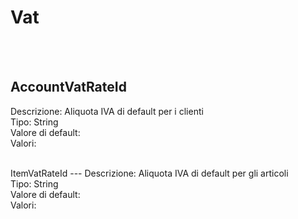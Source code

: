 # Vat

<br><br> 

AccountVatRateId 
---
Descrizione:  Aliquota IVA di default per i clienti <br> 
Tipo: String <br> 
Valore di default:  <br>
Valori:
<ul> 
</ul><br>
ItemVatRateId 
---
Descrizione:  Aliquota IVA di default per gli articoli <br> 
Tipo: String <br> 
Valore di default:  <br>
Valori:
<ul> 
</ul><br>

